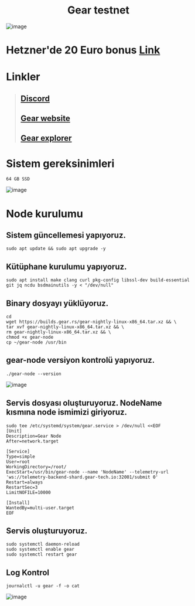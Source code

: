 # <h1 align="center">Gear testnet</h1>

![image](https://user-images.githubusercontent.com/73015593/189446632-60362158-d630-40da-bf8e-73b946a3e56e.png)

# Hetzner'de 20 Euro bonus [Link](https://hetzner.cloud/?ref=vtZTtbpG2Vcn)   


# Linkler
> ## [Discord](https://www.gear-tech.io/)<br>
> ## [Gear website](https://massa.net/)
> ## [Gear explorer](https://idea.gear-tech.io/explorer)

# Sistem gereksinimleri
```
64 GB SSD
```
![image](https://user-images.githubusercontent.com/73015593/189447026-5b776f3c-b817-4840-9159-d643f20c0042.png)

# Node kurulumu

## Sistem güncellemesi yapıyoruz.
```
sudo apt update && sudo apt upgrade -y
```


## Kütüphane kurulumu yapıyoruz.
```
sudo apt install make clang curl pkg-config libssl-dev build-essential git jq ncdu bsdmainutils -y < "/dev/null"
```

## Binary dosyayı yüklüyoruz.
```
cd
wget https://builds.gear.rs/gear-nightly-linux-x86_64.tar.xz && \
tar xvf gear-nightly-linux-x86_64.tar.xz && \
rm gear-nightly-linux-x86_64.tar.xz && \
chmod +x gear-node
cp ~/gear-node /usr/bin
```

## gear-node versiyon kontrolü yapıyoruz.
```
./gear-node --version
```
![image](https://user-images.githubusercontent.com/73015593/189448136-fe7fb9b8-e624-4bec-97a9-b3f6f1ca9937.png)

## Servis dosyası oluşturuyoruz. NodeName kısmına node ismimizi giriyoruz.
```
sudo tee /etc/systemd/system/gear.service > /dev/null <<EOF
[Unit]
Description=Gear Node
After=network.target

[Service]
Type=simple
User=root
WorkingDirectory=/root/
ExecStart=/usr/bin/gear-node --name 'NodeName' --telemetry-url 'ws://telemetry-backend-shard.gear-tech.io:32001/submit 0'
Restart=always
RestartSec=3
LimitNOFILE=10000

[Install]
WantedBy=multi-user.target
EOF
```

## Servis oluşturuyoruz.
```
sudo systemctl daemon-reload
sudo systemctl enable gear
sudo systemctl restart gear
```
## Log Kontrol
```
journalctl -u gear -f -o cat
```
![image](https://user-images.githubusercontent.com/73015593/189450105-87e38ecc-c7e7-41e0-b5eb-b5ee81def7ae.png)






